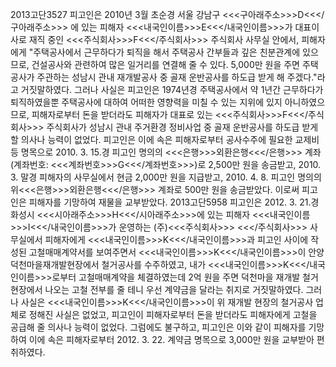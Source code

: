 2013고단3527
피고인은 2010년 3월 초순경 서울 강남구 <<<구아래주소>>>D<<</구아래주소>>> 에 있는 피해자 <<<내국인이름>>>E<<</내국인이름>>>가 대표이사로 재직 중인 <<<주식회사>>>F<<</주식회사>>> 주식회사 사무실 안에서, 피해자에게 "주택공사에서 근무하다가 퇴직을 해서 주택공사 간부들과 깊은 친분관계에 있으므로, 건설공사와 관련하여 많은 일거리를 연결해 줄 수 있다. 5,000만 원을 주면 주택공사가 주관하는 성남시 관내 재개발공사 중 골재 운반공사를 하도급 받게 해 주겠다."라고 거짓말하였다.
그러나 사실은 피고인은 1974년경 주택공사에서 약 1년간 근무하다가 퇴직하였을뿐 주택공사에 대하여 어떠한 영향력을 미칠 수 있는 지위에 있지 아니하였으므로, 피해자로부터 돈을 받더라도 피해자가 대표로 있는 <<<주식회사>>>F<<</주식회사>>> 주식회사가 성남시 관내 주거환경 정비사업 중 골재 운반공사를 하도급 받게 할 의사나 능력이 없었다.
피고인은 이에 속은 피해자로부터 공사수주에 필요한 교제비 등 명목으로 2010. 3. 15.경 피고인 명의의 <<<은행>>>외환은행<<</은행>>> 계좌(계좌번호: <<<계좌번호>>>G<<</계좌번호>>>)로 2,500만 원을 송금받고, 2010. 3. 말경 피해자의 사무실에서 현금 2,000만 원을 지급받고, 2010. 4. 8. 피고인 명의의 위<<<은행>>>외환은행<<</은행>>> 계좌로 500만 원을 송금받았다.
이로써 피고인은 피해자를 기망하여 재물을 교부받았다.
2013고단5958
피고인은 2012. 3. 21.경 화성시 <<<시아래주소>>>H<<</시아래주소>>>에 있는 피해자 <<<내국인이름>>>I<<</내국인이름>>>가 운영하는 (주)<<<주식회사>>> <<</주식회사>>> 사무실에서 피해자에게 <<<내국인이름>>>K<<</내국인이름>>>과 피고인 사이에 작성된 고철매매계약서를 보여주면서 <<<내국인이름>>>K<<</내국인이름>>>이 안양 덕천마을재개발현장에서 철거공사를 수주하였고, 내가 <<<내국인이름>>>K<<</내국인이름>>>로부터 고철매매계약을 체결하였는데 2억 원을 주면 덕천마을 재개발 철거현장에서 나오는 고철 전부를 줄 테니 우선 계약금을 달라는 취지로 거짓말하였다.
그러나 사실은 <<<내국인이름>>>K<<</내국인이름>>>이 위 재개발 현장의 철거공사 업체로 정해진 사실은 없었고, 피고인이 피해자로부터 돈을 받더라도 피해자에게 고철을 공급해 줄 의사나 능력이 없었다.
그럼에도 불구하고, 피고인은 이와 같이 피해자를 기망하여 이에 속은 피해자로부터 2012. 3. 22. 계약금 명목으로 3,000만 원을 교부받아 편취하였다.